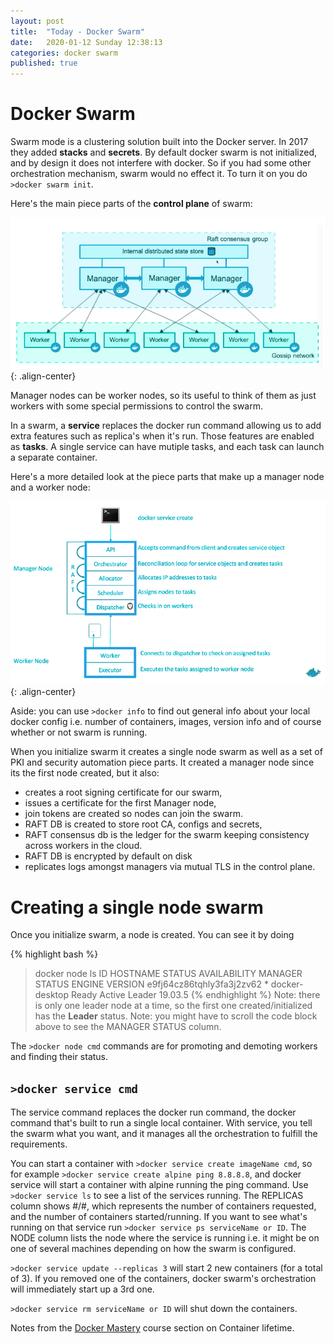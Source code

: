 ```yaml
---
layout: post
title:  "Today - Docker Swarm"
date:   2020-01-12 Sunday 12:38:13
categories: docker swarm
published: true
---
```

# Docker Swarm

Swarm mode is a clustering solution built into the Docker server.  In 2017 they added **stacks** and **secrets**. By default docker swarm is not initialized, and by design it does not interfere with docker.  So if you had some other orchestration mechanism, swarm would no effect it.  To turn it on you do `>docker swarm init`.

Here's the main piece parts of the **control plane** of swarm:

![center-aligned-image](/assets/swarmPP.png){: .align-center}

Manager nodes can be worker nodes, so its useful to think of them as just workers with some special permissions to control the swarm.

In a swarm, a **service** replaces the docker run command allowing us to add extra features such as replica's when it's run.  Those features are enabled as **tasks**.  A single service can have mutiple tasks, and each task can launch a separate container.

Here's a more detailed look at the piece parts that make up a manager node and a worker node:

![center-aligned-image](/assets/dockerService.png){: .align-center}

Aside: you can use `>docker info` to find out general info about your local docker config i.e. number of containers, images, version info and of course whether or not swarm is running.

When you initialize swarm it creates a single node swarm as well as a set of PKI and security automation piece parts.  It created a manager node since its the first node created, but it also:
* creates a root signing certificate for our swarm, 
* issues a certificate for the first Manager node,
* join tokens are created so nodes can join the swarm.
* RAFT DB is created to store root CA, configs and secrets,
* RAFT consensus db is the ledger for the swarm keeping consistency across workers in the cloud.
* RAFT DB is encrypted by default on disk
* replicates logs amongst managers via mutual TLS in the control plane.

# Creating a single node swarm

Once you initialize swarm, a node is created.  You can see it by doing

{% highlight bash %}
>docker node ls
ID                            HOSTNAME            STATUS              AVAILABILITY        MANAGER STATUS      ENGINE VERSION
e9fj64cz86tqhly3fa3j2zv62 *   docker-desktop      Ready               Active              Leader              19.03.5
{% endhighlight %}
Note: there is only one leader node at a time, so the first one created/initialized has the **Leader** status.  Note: you might have to scroll the code block above to see the MANAGER STATUS column.

The `>docker node cmd` commands are for promoting and demoting workers and finding their status.

## `>docker service cmd`

The service command replaces the docker run command, the docker command that's built to run a single local container.  With service, you tell the swarm what you want, and it manages all the orchestration to fulfill the requirements.

You can start a container with `>docker service create imageName cmd`, so for example `>docker service create alpine ping 8.8.8.8`, and docker service will start a container with alpine running the ping command.  Use `>docker service ls` to see a list of the services running.  The REPLICAS column shows #/#, which represents the number of containers requested, and the number of containers started/running.  If you want to see what's running on that service run `>docker service ps serviceName or ID`.  The NODE column lists the node where the service is running i.e. it might be on one of several machines depending on how the swarm is configured.

`>docker service update --replicas 3` will start 2 new containers (for a total of 3).  If you removed one of the containers, docker swarm's orchestration will immediately start up a 3rd one.

`>docker service rm serviceName or ID` will shut down the containers.


Notes from the [Docker Mastery][docker-mastery] course section on Container lifetime.


[docker-mastery]: https://www.udemy.com/course/docker-mastery
